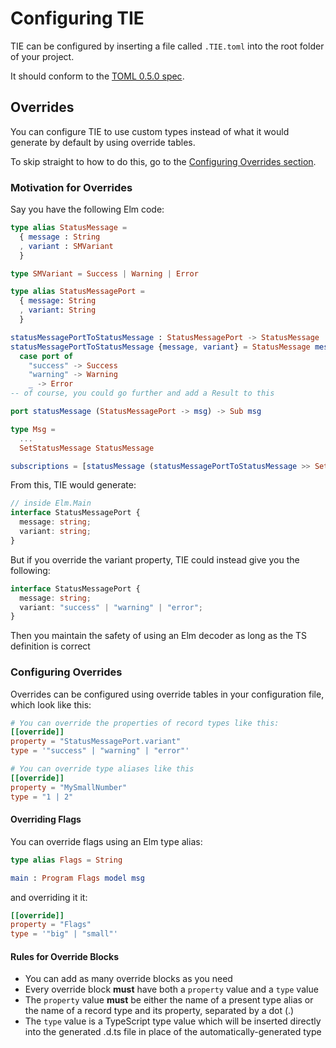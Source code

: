 # Configuring TIE

TIE can be configured by inserting a file called `.TIE.toml` into the root folder of your project.

It should conform to the [TOML 0.5.0 spec](https://toml.io/en/v0.5.0).

## Overrides

You can configure TIE to use custom types instead of what it would generate by default by using override tables.

To skip straight to how to do this, go to the [Configuring Overrides section](#configuring-overrides).

### Motivation for Overrides

Say you have the following Elm code:

```elm
type alias StatusMessage =
  { message : String
  , variant : SMVariant
  }

type SMVariant = Success | Warning | Error

type alias StatusMessagePort =
  { message: String
  , variant: String
  }

statusMessagePortToStatusMessage : StatusMessagePort -> StatusMessage
statusMessagePortToStatusMessage {message, variant} = StatusMessage message <|
  case port of
    "success" -> Success
    "warning" -> Warning
    _ -> Error
-- of course, you could go further and add a Result to this      

port statusMessage (StatusMessagePort -> msg) -> Sub msg

type Msg =
  ...
  SetStatusMessage StatusMessage

subscriptions = [statusMessage (statusMessagePortToStatusMessage >> SetStatusMessage)]
```

From this, TIE would generate:

```typescript
// inside Elm.Main
interface StatusMessagePort {
  message: string;
  variant: string;
}
```

But if you override the variant property, TIE could instead give you the following:

```typescript
interface StatusMessagePort {
  message: string;
  variant: "success" | "warning" | "error";
}
```

Then you maintain the safety of using an Elm decoder as long as the TS definition is correct

### Configuring Overrides

Overrides can be configured using override tables in your configuration file, which look like this:

```toml
# You can override the properties of record types like this:
[[override]]
property = "StatusMessagePort.variant"
type = '"success" | "warning" | "error"'

# You can override type aliases like this
[[override]]
property = "MySmallNumber"
type = "1 | 2"
```

#### Overriding Flags

You can override flags using an Elm type alias:

```elm
type alias Flags = String

main : Program Flags model msg
```

and overriding it it:

```toml
[[override]]
property = "Flags"
type = '"big" | "small"'
```

#### Rules for Override Blocks

* You can add as many override blocks as you need
* Every override block **must** have both a `property` value and a `type` value
* The `property` value **must** be either the name of a present type alias or the name of a record type and its property, separated by a dot (.)
* The `type` value is a TypeScript type value which will be inserted directly into the generated .d.ts file in place of the automatically-generated type
